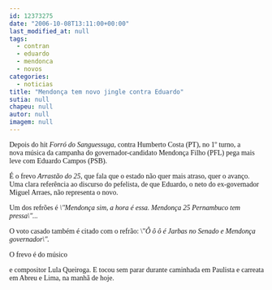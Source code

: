 ```yaml
---
id: 12373275
date: "2006-10-08T13:11:00+00:00"
last_modified_at: null
tags:
  - contran
  - eduardo
  - mendonca
  - novos
categories:
  - noticias
title: "Mendonça tem novo jingle contra Eduardo"
sutia: null
chapeu: null
autor: null
imagem: null
---
```

<p><P><FONT face=Verdana>Depois do hit <EM>Forró do Sanguessuga</EM>, contra Humberto Costa (PT), no 1º turno, a nova&nbsp;música da campanha&nbsp;do&nbsp;governador-candidato Mendonça Filho (PFL)&nbsp;pega mais leve com Eduardo Campos (PSB).</FONT></P></p>
<p><P><FONT face=Verdana>É&nbsp;o frevo <EM>Arrastão do 25,</EM> que fala que o estado não quer mais atraso, quer o avanço. Uma clara referência ao discurso do pefelista, de que Eduardo, o neto do ex-governador Miguel Arraes, não representa o novo. </FONT></P></p>
<p><P><FONT face=Verdana>Um dos refrões é <EM>\"Mendonça sim, a hora é essa. Mendonça 25 Pernambuco tem pressa\"...</EM></FONT></P></p>
<p><P><FONT face=Verdana>O voto casado também é citado com o refrão: \"<EM>Ô ô ô é Jarbas no Senado e Mendonça governador\".</EM></FONT></P></p>
<p><P><FONT face=Verdana>O frevo é do músico</p>
<p> e compositor Lula Queiroga. E tocou sem parar durante caminhada em Paulista e carreata em Abreu e Lima, na manhã de hoje.</FONT> </P> </p>
